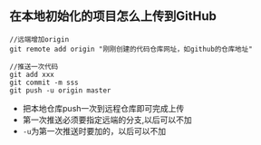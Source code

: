## 在本地初始化的项目怎么上传到GitHub


```
//远端增加origin
git remote add origin "刚刚创建的代码仓库网址，如github的仓库地址"

//推送一次代码
git add xxx
git commit -m sss
git push -u origin master
```
- 把本地仓库push一次到远程仓库即可完成上传
- 第一次推送必须要指定远端的分支,以后可以不加
- `-u`为第一次推送时要加的，以后可以不加